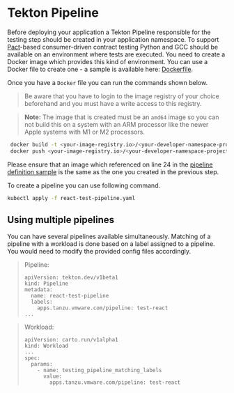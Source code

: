 # Tekton Pipeline

Before deploying your application a Tekton Pipeline responsible for the testing step should be created in your application
namespace. To support [Pact](https://docs.pact.io/)-based consumer-driven contract testing Python and GCC should be available on an environment where
tests are executed. You need to create a Docker image which provides this kind of environment.
You can use a Docker file to create one - a sample is available here: [Dockerfile](./Dockerfile).

Once you have a `Docker` file you can run the commands shown below.

> Be aware that you have to login to the image registry of your choice beforehand and you must have a write access to this registry.

> **Note:** The image that is created must be an `amd64` image so you can not build this on a system with an ARM processor like the newer Apple systems with M1 or M2 processors.

```bash
 docker build -t <your-image-registry.io>/<your-developer-namespace-project>/react-test-with-pact:node-19 - < Dockerfile
 docker push <your-image-registry.io>/<your-developer-namespace-project>/react-test-with-pact:node-19
```

Please ensure that an image which referenced on line 24 in the [pipeline definition sample](./tekton/react-test-pipeline.yaml)  is the same as the one you created in the previous step.

To create a pipeline you can use following command.

```bash
kubectl apply -f react-test-pipeline.yaml
```

## Using multiple pipelines 

You can have several pipelines available simultaneously. Matching of a pipeline with a workload is done based on a label assigned to a pipeline. You would need to modify the provided config files accordingly.

> Pipeline:
> ```
> apiVersion: tekton.dev/v1beta1
> kind: Pipeline
> metadata:
>   name: react-test-pipeline
>   labels:
>     apps.tanzu.vmware.com/pipeline: test-react
> ...
> ```

> Workload:
> ```
> apiVersion: carto.run/v1alpha1
> kind: Workload
> ...
> spec:
>   params:
>     - name: testing_pipeline_matching_labels
>       value:
>         apps.tanzu.vmware.com/pipeline: test-react
> ``` 

